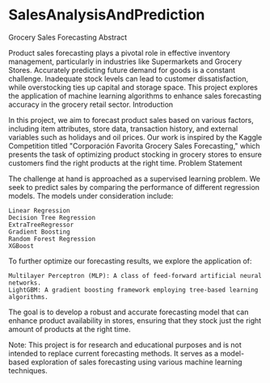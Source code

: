 # SalesAnalysisAndPrediction

Grocery Sales Forecasting
Abstract

Product sales forecasting plays a pivotal role in effective inventory management, particularly in industries like Supermarkets and Grocery Stores. Accurately predicting future demand for goods is a constant challenge. Inadequate stock levels can lead to customer dissatisfaction, while overstocking ties up capital and storage space. This project explores the application of machine learning algorithms to enhance sales forecasting accuracy in the grocery retail sector.
Introduction

In this project, we aim to forecast product sales based on various factors, including item attributes, store data, transaction history, and external variables such as holidays and oil prices. Our work is inspired by the Kaggle Competition titled "Corporación Favorita Grocery Sales Forecasting," which presents the task of optimizing product stocking in grocery stores to ensure customers find the right products at the right time.
Problem Statement

The challenge at hand is approached as a supervised learning problem. We seek to predict sales by comparing the performance of different regression models. The models under consideration include:

    Linear Regression
    Decision Tree Regression
    ExtraTreeRegressor
    Gradient Boosting
    Random Forest Regression
    XGBoost

To further optimize our forecasting results, we explore the application of:

    Multilayer Perceptron (MLP): A class of feed-forward artificial neural networks.
    LightGBM: A gradient boosting framework employing tree-based learning algorithms.

The goal is to develop a robust and accurate forecasting model that can enhance product availability in stores, ensuring that they stock just the right amount of products at the right time.

Note: This project is for research and educational purposes and is not intended to replace current forecasting methods. It serves as a model-based exploration of sales forecasting using various machine learning techniques.
